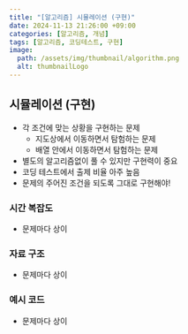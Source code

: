 ```yaml
---
title: "[알고리즘] 시뮬레이션 (구현)"
date: 2024-11-13 21:26:00 +09:00
categories: [알고리즘, 개념]
tags: [알고리즘, 코딩테스트, 구현]
image:
  path: /assets/img/thumbnail/algorithm.png
  alt: thumbnailLogo
---
```


## 시뮬레이션 (구현)
- 각 조건에 맞는 상황을 구현하는 문제
    - 지도상에서 이동하면서 탐험하는 문제
    - 배열 안에서 이동하면서 탐험하는 문제
- 별도의 알고리즘없이 풀 수 있지만 구현력이 중요
- 코딩 테스트에서 출제 비율 아주 높음
- 문제의 주어진 조건을 되도록 그대로 구현해야!

### 시간 복잡도

- 문제마다 상이

### 자료 구조

- 문제마다 상이

### 예시 코드

- 문제마다 상이